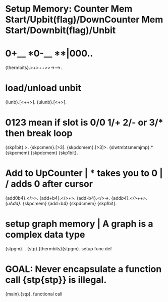 # Setup Memory: Counter Mem Start/Upbit(flag)/DownCounter Mem Start/Downbit(flag)/Unbit
# 0+__ *0-__ **|000..
{thermbits}.>+>++>>->-->.
# load/unload unbit
{lunb}.[<++>].
{ulunb}.[<+>].
# 0123 mean if slot is 0/0 1/+ 2/- or 3/* then break loop
{skp1bit}.>.
{skpcmem}.[>3].
{skpdcmem}.[>3]>.
{slwtmbtsmemjmp}.* {skpcmem} {skpdcmem} {skp1bit}.
# Add to UpCounter | * takes you to 0 | / adds 0 after cursor
{add0b4}.</>>.
{add+b4}.</>+>.
{add-b4}.</>->.
{add*b4}.</>++>.
{uAdd}.* {skpcmem} {add+b4} {skpdcmem} {skp1bit}.
# setup graph memory | A graph is a complex data type
{stpgm}. .
{stp}.{thermbits}{stpgm}. setup func def
# GOAL: Never encapsulate a function call {stp{stp}} is illegal.
{main}.{stp}. functional call



